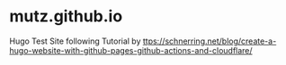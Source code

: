 # mutz.github.io

Hugo Test Site
following Tutorial by <ttps://schnerring.net/blog/create-a-hugo-website-with-github-pages-github-actions-and-cloudflare/>
